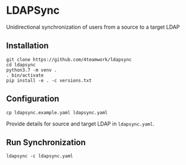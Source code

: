 # LDAPSync

Unidirectional synchronization of users from a source to a target LDAP

## Installation

```
git clone https://github.com/4teamwork/ldapsync
cd ldapsync
python3.7 -m venv .
. bin/activate
pip install -e . -c versions.txt
```

## Configuration

```
cp ldapsync.example.yaml ldapsync.yaml
```

Provide details for source and target LDAP in `ldapsync.yaml`.

## Run Synchronization

```
ldapsync -c ldapsync.yaml
```
